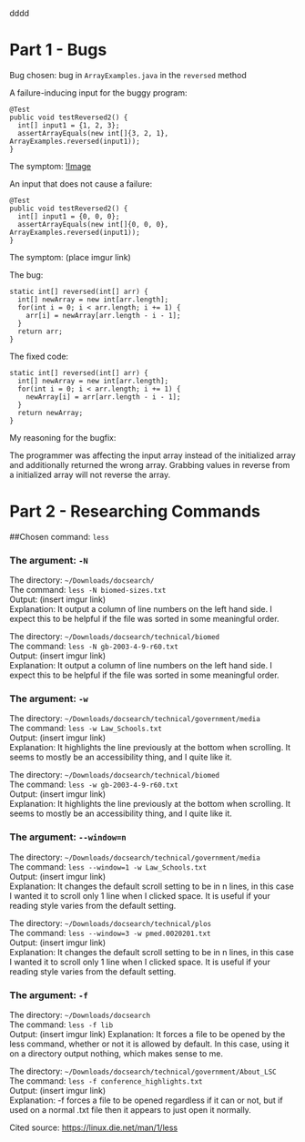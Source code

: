 dddd

# Part 1 - Bugs

Bug chosen: bug in ``ArrayExamples.java`` in the ``reversed`` method

A failure-inducing input for the buggy program:
```
@Test
public void testReversed2() {
  int[] input1 = {1, 2, 3};
  assertArrayEquals(new int[]{3, 2, 1}, ArrayExamples.reversed(input1));
}
```
The symptom: [!Image](https://i.imgur.com/kArZdAV.png)

An input that does not cause a failure:
```
@Test
public void testReversed2() {
  int[] input1 = {0, 0, 0};
  assertArrayEquals(new int[]{0, 0, 0}, ArrayExamples.reversed(input1));
}
```
The symptom: (place imgur link)

The bug: 
```
static int[] reversed(int[] arr) {
  int[] newArray = new int[arr.length];
  for(int i = 0; i < arr.length; i += 1) {
    arr[i] = newArray[arr.length - i - 1];
  }
  return arr;
}
```

The fixed code:
```
static int[] reversed(int[] arr) {
  int[] newArray = new int[arr.length];
  for(int i = 0; i < arr.length; i += 1) {
    newArray[i] = arr[arr.length - i - 1];
  }
  return newArray;
}
```

My reasoning for the bugfix:

The programmer was affecting the input array instead of the initialized array and additionally returned the wrong array. Grabbing values in reverse from a initialized array will not reverse the array. 


# Part 2 - Researching Commands

##Chosen command: ``less``

### The argument: ``-N`` 
The directory: ``~/Downloads/docsearch/`` <br>
The command: ``less -N biomed-sizes.txt`` <br>
Output: (insert imgur link) <br>
Explanation: It output a column of line numbers on the left hand side. I expect this to be helpful if the file was sorted in some meaningful order. 

The directory: ``~/Downloads/docsearch/technical/biomed`` <br>
The command: ``less -N gb-2003-4-9-r60.txt`` <br>
Output: (insert imgur link) <br>
Explanation: It output a column of line numbers on the left hand side. I expect this to be helpful if the file was sorted in some meaningful order.

### The argument: ``-w``
The directory: ``~/Downloads/docsearch/technical/government/media`` <br>
The command: ``less -w Law_Schools.txt`` <br>
Output: (insert imgur link) <br>
Explanation: It highlights the line previously at the bottom when scrolling. It seems to mostly be an accessibility thing, and I quite like it.

The directory: ``~/Downloads/docsearch/technical/biomed`` <br>
The command: ``less -w gb-2003-4-9-r60.txt`` <br>
Output: (insert imgur link) <br>
Explanation: It highlights the line previously at the bottom when scrolling. It seems to mostly be an accessibility thing, and I quite like it.

### The argument: ``--window=n``
The directory: ``~/Downloads/docsearch/technical/government/media`` <br>
The command: ``less --window=1 -w Law_Schools.txt`` <br>
Output: (insert imgur link) <br>
Explanation: It changes the default scroll setting to be in n lines, in this case I wanted it to scroll only 1 line when I clicked space. It is useful if your reading style varies from the default setting.

The directory: ``~/Downloads/docsearch/technical/plos`` <br>
The command: ``less --window=3 -w pmed.0020201.txt`` <br>
Output: (insert imgur link) <br>
Explanation: It changes the default scroll setting to be in n lines, in this case I wanted it to scroll only 1 line when I clicked space. It is useful if your reading style varies from the default setting.

### The argument: ``-f`` <br>
The directory: ``~/Downloads/docsearch`` <br>
The command: ``less -f lib`` <br>
Output: (insert imgur link)
Explanation: It forces a file to be opened by the less command, whether or not it is allowed by default. In this case, using it on a directory output nothing, which makes sense to me.

The directory: ``~/Downloads/docsearch/technical/government/About_LSC`` <br>
The command: ``less -f conference_highlights.txt`` <br>
Output: (insert imgur link) <br>
Explanation: -f forces a file to be opened regardless if it can or not, but if used on a normal .txt file then it appears to just open it normally.


Cited source: https://linux.die.net/man/1/less


